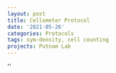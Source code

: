 ```yaml
---
layout: post
title: Cellometer Protocol
date: '2021-05-26'
categories: Protocols
tags: sym-density, cell counting
projects: Putnam Lab
---
```



''



